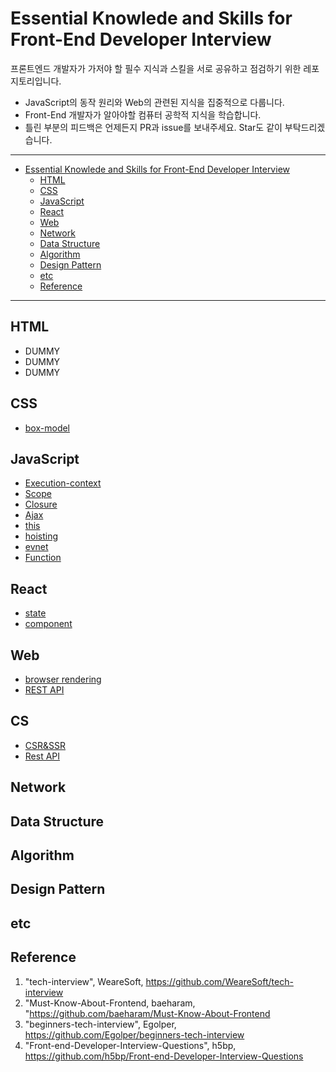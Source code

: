 # Essential Knowlede and Skills for Front-End Developer Interview

프론트엔드 개발자가 가저야 할 필수 지식과 스킬을 서로 공유하고 점검하기 위한 레포지토리입니다.

- JavaScript의 동작 원리와 Web의 관련된 지식을 집중적으로 다룹니다.
- Front-End 개발자가 알아야할 컴퓨터 공학적 지식을 학습합니다.
- 틀린 부분의 피드백은 언제든지 PR과 issue를 보내주세요. Star도 같이 부탁드리겠습니다.

---

- [Essential Knowlede and Skills for Front-End Developer Interview](#essential-knowlede-and-skills-for-front-end-developer-interview)
  - [HTML](#html)
  - [CSS](#css)
  - [JavaScript](#javascript)
  - [React](#react)
  - [Web](#web)
  - [Network](#network)
  - [Data Structure](#data-structure)
  - [Algorithm](#algorithm)
  - [Design Pattern](#design-pattern)
  - [etc](#etc)
  - [Reference](#reference)

---

## HTML

- DUMMY
- DUMMY
- DUMMY

## CSS

- [box-model](./contents/css/boxModel.md)

## JavaScript

- [Execution-context](./contents/javascript/execution-context.md)
- [Scope](./contenst/javascript/scope.md)
- [Closure](./contents/javascript/closure.md)
- [Ajax](./contents/javascript/ajax.md)
- [this](./contents/javascript/this.md)
- [hoisting](./contents/javascript/hoisting.md)
- [evnet](./contents/javascript/event.md)
- [Function](./contents/javascript/function.md)

## React

- [state](./contents/React/State.md)
- [component](./contents/React/Component.md)

## Web

- [browser rendering](./contents/web/browerRendering.md)
- [REST API](./contents/web/restApi.md)

## CS

- [CSR&SSR](./contents/cs/CSR%26SSR.md)
- [Rest API](./contents/cs/REST_API.md)

## Network

## Data Structure

## Algorithm

## Design Pattern

## etc

## Reference

1. "tech-interview", WeareSoft, https://github.com/WeareSoft/tech-interview
2. "Must-Know-About-Frontend, baeharam, "https://github.com/baeharam/Must-Know-About-Frontend
3. "beginners-tech-interview", Egolper, https://github.com/Egolper/beginners-tech-interview
4. "Front-end-Developer-Interview-Questions", h5bp, https://github.com/h5bp/Front-end-Developer-Interview-Questions
